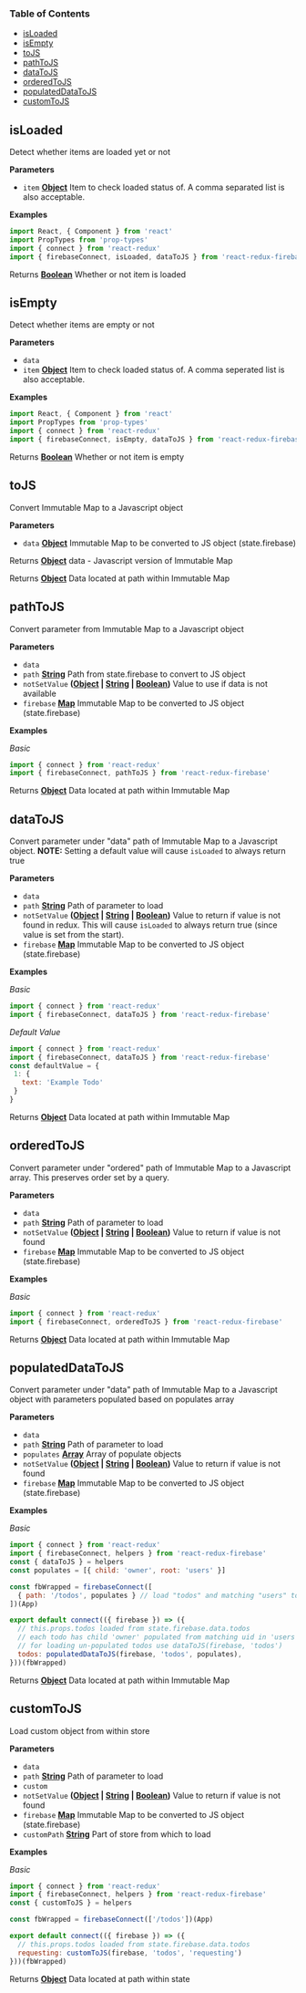 <!-- Generated by documentation.js. Update this documentation by updating the source code. -->

### Table of Contents

-   [isLoaded](#isloaded)
-   [isEmpty](#isempty)
-   [toJS](#tojs)
-   [pathToJS](#pathtojs)
-   [dataToJS](#datatojs)
-   [orderedToJS](#orderedtojs)
-   [populatedDataToJS](#populateddatatojs)
-   [customToJS](#customtojs)

## isLoaded

Detect whether items are loaded yet or not

**Parameters**

-   `item` **[Object](https://developer.mozilla.org/en-US/docs/Web/JavaScript/Reference/Global_Objects/Object)** Item to check loaded status of. A comma separated list is also acceptable.

**Examples**

```javascript
import React, { Component } from 'react'
import PropTypes from 'prop-types'
import { connect } from 'react-redux'
import { firebaseConnect, isLoaded, dataToJS } from 'react-redux-firebase'
```

Returns **[Boolean](https://developer.mozilla.org/en-US/docs/Web/JavaScript/Reference/Global_Objects/Boolean)** Whether or not item is loaded

## isEmpty

Detect whether items are empty or not

**Parameters**

-   `data`  
-   `item` **[Object](https://developer.mozilla.org/en-US/docs/Web/JavaScript/Reference/Global_Objects/Object)** Item to check loaded status of. A comma seperated list is also acceptable.

**Examples**

```javascript
import React, { Component } from 'react'
import PropTypes from 'prop-types'
import { connect } from 'react-redux'
import { firebaseConnect, isEmpty, dataToJS } from 'react-redux-firebase'
```

Returns **[Boolean](https://developer.mozilla.org/en-US/docs/Web/JavaScript/Reference/Global_Objects/Boolean)** Whether or not item is empty

## toJS

Convert Immutable Map to a Javascript object

**Parameters**

-   `data` **[Object](https://developer.mozilla.org/en-US/docs/Web/JavaScript/Reference/Global_Objects/Object)** Immutable Map to be converted to JS object (state.firebase)

Returns **[Object](https://developer.mozilla.org/en-US/docs/Web/JavaScript/Reference/Global_Objects/Object)** data - Javascript version of Immutable Map

Returns **[Object](https://developer.mozilla.org/en-US/docs/Web/JavaScript/Reference/Global_Objects/Object)** Data located at path within Immutable Map

## pathToJS

Convert parameter from Immutable Map to a Javascript object

**Parameters**

-   `data`  
-   `path` **[String](https://developer.mozilla.org/en-US/docs/Web/JavaScript/Reference/Global_Objects/String)** Path from state.firebase to convert to JS object
-   `notSetValue` **([Object](https://developer.mozilla.org/en-US/docs/Web/JavaScript/Reference/Global_Objects/Object) \| [String](https://developer.mozilla.org/en-US/docs/Web/JavaScript/Reference/Global_Objects/String) \| [Boolean](https://developer.mozilla.org/en-US/docs/Web/JavaScript/Reference/Global_Objects/Boolean))** Value to use if data is not available
-   `firebase` **[Map](https://developer.mozilla.org/en-US/docs/Web/JavaScript/Reference/Global_Objects/Map)** Immutable Map to be converted to JS object (state.firebase)

**Examples**

_Basic_

```javascript
import { connect } from 'react-redux'
import { firebaseConnect, pathToJS } from 'react-redux-firebase'
```

Returns **[Object](https://developer.mozilla.org/en-US/docs/Web/JavaScript/Reference/Global_Objects/Object)** Data located at path within Immutable Map

## dataToJS

Convert parameter under "data" path of Immutable Map to a Javascript object.
**NOTE:** Setting a default value will cause `isLoaded` to always return true

**Parameters**

-   `data`  
-   `path` **[String](https://developer.mozilla.org/en-US/docs/Web/JavaScript/Reference/Global_Objects/String)** Path of parameter to load
-   `notSetValue` **([Object](https://developer.mozilla.org/en-US/docs/Web/JavaScript/Reference/Global_Objects/Object) \| [String](https://developer.mozilla.org/en-US/docs/Web/JavaScript/Reference/Global_Objects/String) \| [Boolean](https://developer.mozilla.org/en-US/docs/Web/JavaScript/Reference/Global_Objects/Boolean))** Value to return if value is not
    found in redux. This will cause `isLoaded` to always return true (since
    value is set from the start).
-   `firebase` **[Map](https://developer.mozilla.org/en-US/docs/Web/JavaScript/Reference/Global_Objects/Map)** Immutable Map to be converted to JS object (state.firebase)

**Examples**

_Basic_

```javascript
import { connect } from 'react-redux'
import { firebaseConnect, dataToJS } from 'react-redux-firebase'
```

_Default Value_

```javascript
import { connect } from 'react-redux'
import { firebaseConnect, dataToJS } from 'react-redux-firebase'
const defaultValue = {
 1: {
   text: 'Example Todo'
 }
}
```

Returns **[Object](https://developer.mozilla.org/en-US/docs/Web/JavaScript/Reference/Global_Objects/Object)** Data located at path within Immutable Map

## orderedToJS

Convert parameter under "ordered" path of Immutable Map to a
Javascript array. This preserves order set by a query.

**Parameters**

-   `data`  
-   `path` **[String](https://developer.mozilla.org/en-US/docs/Web/JavaScript/Reference/Global_Objects/String)** Path of parameter to load
-   `notSetValue` **([Object](https://developer.mozilla.org/en-US/docs/Web/JavaScript/Reference/Global_Objects/Object) \| [String](https://developer.mozilla.org/en-US/docs/Web/JavaScript/Reference/Global_Objects/String) \| [Boolean](https://developer.mozilla.org/en-US/docs/Web/JavaScript/Reference/Global_Objects/Boolean))** Value to return if value is not found
-   `firebase` **[Map](https://developer.mozilla.org/en-US/docs/Web/JavaScript/Reference/Global_Objects/Map)** Immutable Map to be converted to JS object (state.firebase)

**Examples**

_Basic_

```javascript
import { connect } from 'react-redux'
import { firebaseConnect, orderedToJS } from 'react-redux-firebase'
```

Returns **[Object](https://developer.mozilla.org/en-US/docs/Web/JavaScript/Reference/Global_Objects/Object)** Data located at path within Immutable Map

## populatedDataToJS

Convert parameter under "data" path of Immutable Map to a
Javascript object with parameters populated based on populates array

**Parameters**

-   `data`  
-   `path` **[String](https://developer.mozilla.org/en-US/docs/Web/JavaScript/Reference/Global_Objects/String)** Path of parameter to load
-   `populates` **[Array](https://developer.mozilla.org/en-US/docs/Web/JavaScript/Reference/Global_Objects/Array)** Array of populate objects
-   `notSetValue` **([Object](https://developer.mozilla.org/en-US/docs/Web/JavaScript/Reference/Global_Objects/Object) \| [String](https://developer.mozilla.org/en-US/docs/Web/JavaScript/Reference/Global_Objects/String) \| [Boolean](https://developer.mozilla.org/en-US/docs/Web/JavaScript/Reference/Global_Objects/Boolean))** Value to return if value is not found
-   `firebase` **[Map](https://developer.mozilla.org/en-US/docs/Web/JavaScript/Reference/Global_Objects/Map)** Immutable Map to be converted to JS object (state.firebase)

**Examples**

_Basic_

```javascript
import { connect } from 'react-redux'
import { firebaseConnect, helpers } from 'react-redux-firebase'
const { dataToJS } = helpers
const populates = [{ child: 'owner', root: 'users' }]

const fbWrapped = firebaseConnect([
  { path: '/todos', populates } // load "todos" and matching "users" to redux
])(App)

export default connect(({ firebase }) => ({
  // this.props.todos loaded from state.firebase.data.todos
  // each todo has child 'owner' populated from matching uid in 'users' root
  // for loading un-populated todos use dataToJS(firebase, 'todos')
  todos: populatedDataToJS(firebase, 'todos', populates),
}))(fbWrapped)
```

Returns **[Object](https://developer.mozilla.org/en-US/docs/Web/JavaScript/Reference/Global_Objects/Object)** Data located at path within Immutable Map

## customToJS

Load custom object from within store

**Parameters**

-   `data`  
-   `path` **[String](https://developer.mozilla.org/en-US/docs/Web/JavaScript/Reference/Global_Objects/String)** Path of parameter to load
-   `custom`  
-   `notSetValue` **([Object](https://developer.mozilla.org/en-US/docs/Web/JavaScript/Reference/Global_Objects/Object) \| [String](https://developer.mozilla.org/en-US/docs/Web/JavaScript/Reference/Global_Objects/String) \| [Boolean](https://developer.mozilla.org/en-US/docs/Web/JavaScript/Reference/Global_Objects/Boolean))** Value to return if value is not found
-   `firebase` **[Map](https://developer.mozilla.org/en-US/docs/Web/JavaScript/Reference/Global_Objects/Map)** Immutable Map to be converted to JS object (state.firebase)
-   `customPath` **[String](https://developer.mozilla.org/en-US/docs/Web/JavaScript/Reference/Global_Objects/String)** Part of store from which to load

**Examples**

_Basic_

```javascript
import { connect } from 'react-redux'
import { firebaseConnect, helpers } from 'react-redux-firebase'
const { customToJS } = helpers

const fbWrapped = firebaseConnect(['/todos'])(App)

export default connect(({ firebase }) => ({
  // this.props.todos loaded from state.firebase.data.todos
  requesting: customToJS(firebase, 'todos', 'requesting')
}))(fbWrapped)
```

Returns **[Object](https://developer.mozilla.org/en-US/docs/Web/JavaScript/Reference/Global_Objects/Object)** Data located at path within state
